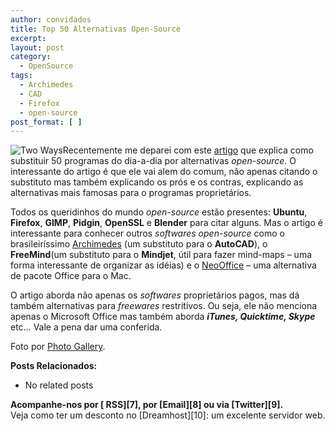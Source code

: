 ```yaml
---
author: convidados
title: Top 50 Alternativas Open-Source
excerpt:
layout: post
category:
  - OpenSource
tags:
  - Archimedes
  - CAD
  - Firefox
  - open-source
post_format: [ ]
---
```

![Two Ways][1]Recentemente me deparei com este [artigo][2] que explica como substituir 50 programas do dia-a-dia por alternativas *open-source*. O interessante do artigo é que ele vai alem do comum, não apenas citando o substituto mas também explicando os prós e os contras, explicando as alternativas mais famosas para o programas proprietários. 

Todos os queridinhos do mundo *open-source* estão presentes: **Ubuntu**, **Firefox**, **GIMP**, **Pidgin**, **OpenSSL** e **Blender** para citar alguns. Mas o artigo é interessante para conhecer outros *softwares open-source* como o brasileiríssimo [Archimedes][3] (um substituto para o **AutoCAD**), o **FreeMind**(um substituto para o **Mindjet**, útil para fazer mind-maps – uma forma interessante de organizar as idéias) e o [NeoOffice][4] – uma alternativa de pacote Office para o Mac. 

O artigo aborda não apenas os *softwares* proprietários pagos, mas dá também alternativas para *freewares* restritivos. Ou seja, ele não menciona apenas o Microsoft Office mas também aborda ***iTunes, Quicktime, Skype*** etc… Vale a pena dar uma conferida.

Foto por [Photo Gallery][5]. 

**Posts Relacionados:** 
*   No related posts









**Acompanhe-nos por [ RSS][7], por [Email][8] ou via [Twitter][9].**  
Veja como ter um desconto no [Dreamhost][10]: um excelente servidor web.

 [1]: http://vidageek.net/wp-content/uploads/2008/09/two-ways.jpg
 [2]: http://whdb.com/2008/the-top-50-proprietary-programs-that-drive-you-crazy-and-their-open-source-alternatives/ "artigo"
 [3]: http://vidageek.net/2007/09/05/opensource-projects-archimedes/ "Archimedes"
 [4]: http://vidageek.net/2008/08/29/neooffice-um-openoffice-nativo-para-mac/ "NeoOffice"
 [5]: http://www.flickr.com/photos/amatuerphotographer/1466017836/ "Photo Gallery"
 [6]: https://twitter.com/share




